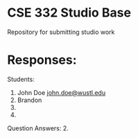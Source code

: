 # CSE 332 Studio Base
Repository for submitting studio work

# Responses:
Students:
1. John Doe <john.doe@wustl.edu>
2. Brandon
3. 
4. 


Question Answers:
2. 

